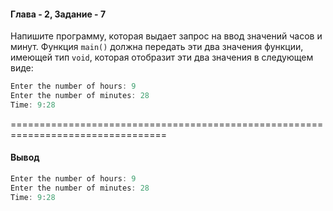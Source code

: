 #### Глава - 2, Задание - 7 ####

Напишите программу, которая выдает запрос на ввод значений часов и минут. 
Функция ```main()``` должна передать эти два значения функции, имеющей тип 
```void```, которая отобразит эти два значения в следующем виде:

```objectivec
Enter the number of hours: 9 
Enter the number of minutes: 28 
Time: 9:28
```

=================================================================================
#### Вывод ####
```objectivec
Enter the number of hours: 9
Enter the number of minutes: 28
Time: 9:28
```

